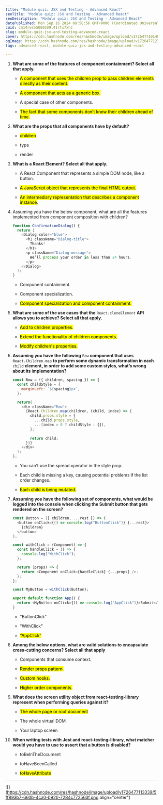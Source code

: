 ```yaml
---
title: "Module quiz: JSX and Testing - Advanced React"
seoTitle: "Module quiz: JSX and Testing - Advanced React"
seoDescription: "Module quiz: JSX and Testing - Advanced React"
datePublished: Mon Sep 16 2024 08:58:56 GMT+0000 (Coordinated Universal Time)
cuid: cm14rws55000209l41rtx7xhz
slug: module-quiz-jsx-and-testing-advanced-react
cover: https://cdn.hashnode.com/res/hashnode/image/upload/v1726477101489/245711ba-8ba4-4730-b43d-bbeceaf2ca95.jpeg
ogImage: https://cdn.hashnode.com/res/hashnode/image/upload/v1726477127354/c7e03cdd-6a63-44d6-a325-5db75af8f399.jpeg
tags: advanced-react, module-quiz-jsx-and-testing-advanced-react

---
```


1. **What are some of the features of component containment? Select all that apply.**
    
    * <mark>A component that uses the children prop to pass children elements directly as their content.</mark>
        
    * <mark>A component that acts as a generic box.</mark>
        
    * A special case of other components.
        
    * <mark>The fact that some components don’t know their children ahead of time.</mark>
        
2. **What are the props that all components have by default?**
    
    * <mark>children</mark>
        
    * type
        
    * render
        
3. **What is a React Element? Select all that apply.**
    
    * A React Component that represents a simple DOM node, like a button.
        
    * <mark>A JavaScript object that represents the final HTML output.</mark>
        
    * <mark>An intermediary representation that describes a component instance</mark>.
        
4. Assuming you have the below component, what are all the features implemented from component composition with children?
    
    ```javascript
    function ConfirmationDialog() {
      return (
        <Dialog color="blue">
          <h1 className="Dialog-title">
            Thanks!
          </h1>
          <p className="Dialog-message">
            We’ll process your order in less than 24 hours.
          </p>
        </Dialog>
      );
    }
    ```
    
    * Component containment.
        
    * Component specialization.
        
    * <mark>Component specialization and component containment.</mark>
        
5. **What are some of the use cases that the** `React.cloneElement` **API allows you to achieve? Select all that apply.**
    
    * <mark>Add to children properties.</mark>
        
    * <mark>Extend the functionality of children components.</mark>
        
    * <mark>Modify children's properties.</mark>
        
6. **Assuming you have the following** `Row` **component that uses** `React.Children.map` **to perform some dynamic transformation in each** `child` **element, in order to add some custom styles, what’s wrong about its implementation?**
    
    ```javascript
    const Row = ({ children, spacing }) => {
      const childStyle = {
        marginLeft: `${spacing}px`,
      };
    
      return(
        <div className="Row">
          {React.Children.map(children, (child, index) => {
            child.props.style = {
              ...child.props.style,
              ...(index > 0 ? childStyle : {}),
            };
            
            return child;
          })}
        </div>
      );
    };
    ```
    
    * You can’t use the spread operator in the style prop.
        
    * Each child is missing a key, causing potential problems if the list order changes.
        
    * <mark>Each child is being mutated.</mark>
        
7. **Assuming you have the following set of components, what would be logged into the console when clicking the Submit button that gets rendered on the screen?**
    
    ```javascript
    const Button = ({ children, ...rest }) => (
      <button onClick={() => console.log("ButtonClick")} {...rest}>
        {children}
      </button>
    );
    
    const withClick = (Component) => {
      const handleClick = () => {
        console.log("WithClick");
      };
    
      return (props) => {
        return <Component onClick={handleClick} {...props} />;
      };
    };
    
    const MyButton = withClick(Button);
    
    export default function App() {
      return <MyButton onClick={() => console.log("AppClick")}>Submit</MyButton>;
    }
    ```
    
    * “ButtonClick”
        
    * “WithClick”
        
    * <mark>“AppClick”</mark>
        
8. **Among the below options, what are valid solutions to encapsulate cross-cutting concerns? Select all that apply**
    
    * Components that consume context.
        
    * <mark>Render props pattern.</mark>
        
    * <mark>Custom hooks.</mark>
        
    * <mark>Higher order components.</mark>
        
9. **What does the screen utility object from react-testing-library represent when performing queries against it?**
    
    * <mark>The whole page or root document</mark>
        
    * The whole virtual DOM
        
    * Your laptop screen
        
10. **When writing tests with Jest and react-testing-library, what matcher would you have to use to assert that a button is disabled?**
    
    * toBeInTheDocument
        
    * toHaveBeenCalled
        
    * <mark>toHaveAttribute</mark>
        

---

![](https://cdn.hashnode.com/res/hashnode/image/upload/v1726477113339/5ff893b7-660b-4ca0-b920-7284c772563f.png align="center")